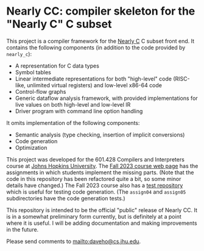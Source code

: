 # Nearly CC: compiler skeleton for the "Nearly C" C subset

This project is a compiler framework for the [Nearly C](https://github.com/daveho/nearly_c)
C subset front end. It contains the following components (in addition to the code provided
by `nearly_c`):

* A representation for C data types
* Symbol tables
* Linear intermediate representations for both "high-level" code
  (RISC-like, unlimited virtual registers) and low-level x86-64 code
* Control-flow graphs
* Generic dataflow analysis framework, with provided implementations
  for live values on both high-level and low-level IR
* Driver program with command line option handling

It omits implementation of the following components:

* Semantic analysis (type checking, insertion of implicit conversions)
* Code generation
* Optimization

This project was developed for the 601.428 Compilers and Interpreters
course at [Johns Hopkins University](http://www.jhu.edu/). The
[Fall 2023 course web page](https://jhucompilers.github.io/fall2023)
has the assignments in which students implement the missing parts.
(Note that the code in this repository has been refactored quite a bit,
so some minor details have changed.)  The Fall 2023 course also has
a [test repository](https://github.com/jhucompilers.github.io/fall2023-tests)
which is useful for testing code generation. (The `assign04` and
`assign05` subdirectories have the code generation tests.)

This repository is intended to be the official "public" release of
Nearly CC. It is in a somewhat preliminary form currently, but is
definitely at a point where it is useful. I will be adding documentation
and making improvements in the future.

Please send comments to <mailto:daveho@cs.jhu.edu>.
